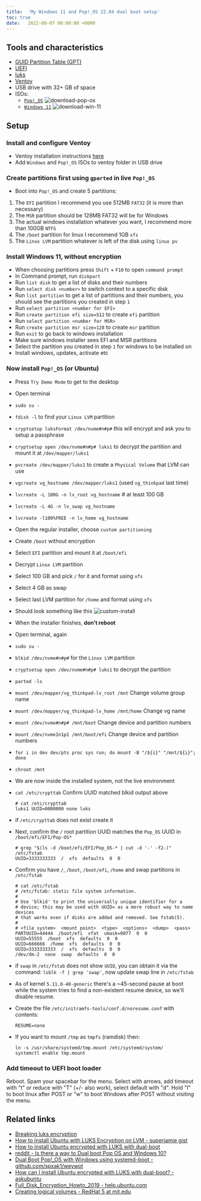 ```yaml
---
title:  'My Windows 11 and Pop!_OS 22.04 dual boot setup'
toc: true
date:   2022-08-07 00:00:00 +0000
---
```

## Tools and characteristics

- [GUID Partition Table (GPT)](https://en.wikipedia.org/wiki/GUID_Partition_Table)
- [UEFI](https://en.wikipedia.org/wiki/UEFI)
- [luks](https://gitlab.com/cryptsetup/cryptsetup/)
- [Ventoy](https://github.com/ventoy/Ventoy/releases)
- USB drive with 32+ GB of space
- ISOs:
  - [`Pop!_OS`](https://pop.system76.com/)
    ![download-pop-os](/assets/images/win-linux-dual-boot/01-download-pop-os.png)
  - [`Windows 11`](https://www.microsoft.com/software-download/windows11)
    ![download-win-11](/assets/images/win-linux-dual-boot/02-download-windows-11.png)

## Setup

### Install and configure Ventoy

- Ventoy installation instructions
  [here](https://www.ventoy.net/en/doc_start.html)
- Add `Windows` and `Pop!_OS` ISOs to ventoy folder in USB drive

### Create partitions first using `gparted` in live `Pop!_OS`

- Boot into `Pop!_OS` and create 5 partitions:

 1. The `EFI` partition I recommend you use 512MB `FAT32` (it is more than
    necessary)
 2. The `MSR` partition should be 128MB FAT32 will be for Windows
 3. The actual windows installation whatever you want, I recommend more than
    100GB `NTFS`
 4. The `/boot` partition for linux I recommend 1GB `xfs`
 5. The `Linux LVM` partition whatever is left of the disk using `linux pv`

### Install Windows 11, without encryption

- When choosing partitions press `Shift` + `F10` to open `command prompt`
- In Command prompt, run `diskpart`
- Run `list disk` to get a list of disks and their numbers
- Run `select disk <number>` to switch context to a specific disk
- Run `list partition` to get a list of partitions and their numbers, you
  should see the partitions you created in step `1`
- Run `select partition <number for EFI>`
- Run `create partition efi size=512` to create `efi` partition
- Run `select partition <number for MSR>`
- Run `create partition msr size=128` to create `msr` partition
- Run `exit` to go back to windows installation
- Make sure windows installer sees EFI and MSR partitions
- Select the partition you created in step `1` for windows to be installed on
- Install windows, updates, activate etc

### Now install `Pop!_OS` (or Ubuntu)

- Press `Try Demo Mode` to get to the desktop
- Open terminal
- `sudo su -`
- `fdisk -l` to find your `Linux LVM` partition
- `cryptsetup luksFormat /dev/nvme#n#p#` this will encrypt and ask you to
  setup a passphrase
- `cryptsetup open /dev/nvme#n#p# luks1` to decrypt the partition and mount it
  at `/dev/mapper/luks1`
- `pvcreate /dev/mapper/luks1` to create a `Physical Volume` that LVM can use
- `vgcreate vg_hostname /dev/mapper/luks1` (used `vg_thinkpad` last time)
- `lvcreate -L 100G -n lv_root vg_hostname` # at least 100 GB
- `lvcreate -L 4G -n lv_swap vg_hostname`
- `lvcreate -l100%FREE -n lv_home vg_hostname`
- Open the regular installer, choose `custom partitioning`
- Create `/boot` without encryption
- Select `EFI` partition and mount it at `/boot/efi`
- Decrypt `Linux LVM` partition
- Select 100 GB and pick `/` for it and format using `xfs`
- Select 4 GB as swap
- Select last LVM partition for `/home` and format using `xfs`
- Should look something like this
  ![custom-install](/assets/images/win-linux-dual-boot/00-gparted-looks-like.png)
- When the installer finishes, **don't reboot**
- Open terminal, again
- `sudo su -`
- `blkid /dev/nvme#n#p#` for the `Linux LVM` partition
- `cryptsetup open /dev/nvme#n#p# luks1` to decrypt the partition
- `parted -ls`
- `mount /dev/mapper/vg_thinkpad-lv_root /mnt` Change volume group name
- `mount /dev/mapper/vg_thinkpad-lv_home /mnt/home` Change vg name
- `mount /dev/nvme#n#p# /mnt/boot` Change device and partition numbers
- `mount /dev/nvme1n1p1 /mnt/boot/efi` Change device and partition numbers
- `for i in dev dev/pts proc sys run; do mount -B "/${i}" "/mnt/${i}"; done`
- `chroot /mnt`
- We are now inside the installed system, not the live environment
- `cat /etc/crypttab` Confirm UUID matched blkid output above

  ```shell
  # cat /etc/crypttab
  luks1 UUID=0000000 none luks
  ```

- if `/etc/crypttab` does not exist create it
- Next, confirm the `/` root partition UUID matches the `Pop_OS` UUID in
  `/boot/efi/EFI/Pop-OS*`

  ```shell
  # grep "$(ls -d /boot/efi/EFI/Pop_OS-* | cut -d '-' -f2-)" /etc/fstab
  UUID=3333333333  /  xfs  defaults  0  0
  ```

- Confirm you have `/`, `/boot`, `/boot/efi`, `/home` and swap partitions in
  `/etc/fstab`

  ```shell
  # cat /etc/fstab
  # /etc/fstab: static file system information.
  #
  # Use 'blkid' to print the universally unique identifier for a
  # device; this may be used with UUID= as a more robust way to name devices
  # that works even if disks are added and removed. See fstab(5).
  #
  # <file system>  <mount point>  <type>  <options>  <dump>  <pass>
  PARTUUID=44444  /boot/efi  vfat  umask=0077  0  0
  UUID=55555  /boot  xfs  defaults  0  0
  UUID=666666  /home  xfs  defaults  0  0
  UUID=3333333333  /  xfs  defaults  0  0
  /dev/dm-2  none  swap  defaults  0  0
  ```

- if `swap` in `/etc/fstab` does not show `UUID`, you can obtain it via the
  command: `lsblk -f | grep 'swap'`, now update swap line in `/etc/fstab`
- As of kernel `5.11.0-40-generic` there's a ~45-second pause at boot while
  the system tries to find a non-existent resume device, so we'll disable
  resume.
- Create the file `/etc/initramfs-tools/conf.d/noresume.conf` with contents:

  ```text
  RESUME=none
  ```

- If you want to mount `/tmp` as `tmpfs` (ramdisk) then:

  ```shell
  ln -s /usr/share/systemd/tmp.mount /etc/systemd/system/
  systemctl enable tmp.mount
  ```

### Add timeout to UEFI boot loader

Reboot. Spam your spacebar for the menu. Select with arrows, add timeout with
"t" or reduce with "T" (+/- also work), select default with "d". Hold "l" to
boot linux after POST or "w" to boot Windows after POST without visiting the
menu.

## Related links

- [Breaking luks encryption](https://blog.elcomsoft.com/2020/08/breaking-luks-encryption/)
- [How to install Ubuntu with LUKS Encryption on LVM - superjamie gist](https://gist.github.com/superjamie/d56d8bc3c9261ad603194726e3fef50f)
- [How to install Ubuntu encrypted with LUKS with dual-boot](https://super-unix.com/ubuntu/ubuntu-how-to-install-ubuntu-encrypted-with-luks-with-dual-boot/)
- [reddit - Is there a way to Dual boot Pop OS and Windows 10?](https://www.reddit.com/r/pop_os/comments/mme286/is_there_a_way_to_dual_boot_pop_os_and_windows_10/)
- [Dual Boot Pop!_OS with Windows using systemd-boot - github.com/spxak1/weywot](https://github.com/spxak1/weywot/blob/main/Pop_OS_Dual_Boot.md)
- [How can I install Ubuntu encrypted with LUKS with dual-boot? - askubuntu](https://askubuntu.com/questions/293028/how-can-i-install-ubuntu-encrypted-with-luks-with-dual-boot)
- [Full_Disk_Encryption_Howto_2019 - help.ubuntu.com](https://help.ubuntu.com/community/Full_Disk_Encryption_Howto_2019)
- [Creating logical volumes - RedHat 5 at mit.edu](https://web.mit.edu/rhel-doc/5/RHEL-5-manual/Cluster_Logical_Volume_Manager/LV_create.html)
